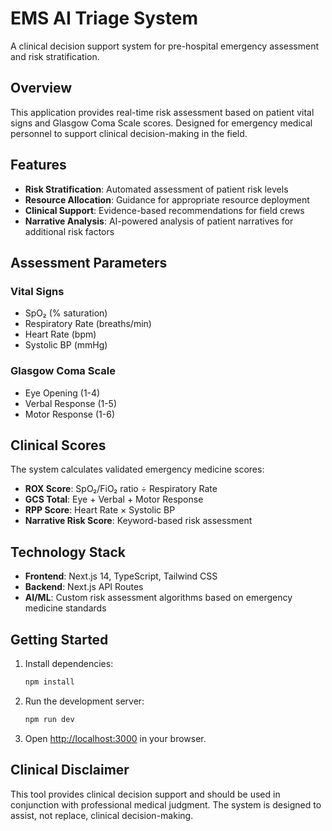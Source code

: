 # EMS AI Triage System

A clinical decision support system for pre-hospital emergency assessment and risk stratification.

## Overview

This application provides real-time risk assessment based on patient vital signs and Glasgow Coma Scale scores. Designed for emergency medical personnel to support clinical decision-making in the field.

## Features

- **Risk Stratification**: Automated assessment of patient risk levels
- **Resource Allocation**: Guidance for appropriate resource deployment  
- **Clinical Support**: Evidence-based recommendations for field crews
- **Narrative Analysis**: AI-powered analysis of patient narratives for additional risk factors

## Assessment Parameters

### Vital Signs
- SpO₂ (% saturation)
- Respiratory Rate (breaths/min)
- Heart Rate (bpm)
- Systolic BP (mmHg)

### Glasgow Coma Scale
- Eye Opening (1-4)
- Verbal Response (1-5)
- Motor Response (1-6)

## Clinical Scores

The system calculates validated emergency medicine scores:
- **ROX Score**: SpO₂/FiO₂ ratio ÷ Respiratory Rate
- **GCS Total**: Eye + Verbal + Motor Response
- **RPP Score**: Heart Rate × Systolic BP
- **Narrative Risk Score**: Keyword-based risk assessment

## Technology Stack

- **Frontend**: Next.js 14, TypeScript, Tailwind CSS
- **Backend**: Next.js API Routes
- **AI/ML**: Custom risk assessment algorithms based on emergency medicine standards

## Getting Started

1. Install dependencies:
   ```bash
   npm install
   ```

2. Run the development server:
   ```bash
   npm run dev
   ```

3. Open [http://localhost:3000](http://localhost:3000) in your browser.

## Clinical Disclaimer

This tool provides clinical decision support and should be used in conjunction with professional medical judgment. The system is designed to assist, not replace, clinical decision-making.
